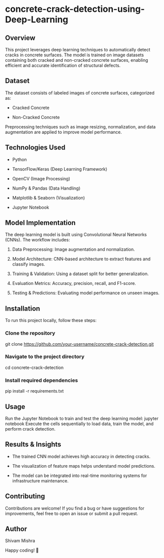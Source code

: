 # concrete-crack-detection-using-Deep-Learning

## Overview
This project leverages deep learning techniques to automatically detect cracks in concrete surfaces. The model is trained on image datasets containing both cracked and non-cracked concrete surfaces, enabling efficient and accurate identification of structural defects.

## Dataset
The dataset consists of labeled images of concrete surfaces, categorized as:

- Cracked Concrete

- Non-Cracked Concrete

Preprocessing techniques such as image resizing, normalization, and data augmentation are applied to improve model performance.

## Technologies Used

- Python

- TensorFlow/Keras (Deep Learning Framework)

- OpenCV (Image Processing)

- NumPy & Pandas (Data Handling)

- Matplotlib & Seaborn (Visualization)

- Jupyter Notebook

## Model Implementation

The deep learning model is built using Convolutional Neural Networks (CNNs). The workflow includes:

1. Data Preprocessing: Image augmentation and normalization.

2. Model Architecture: CNN-based architecture to extract features and classify images.

3. Training & Validation: Using a dataset split for better generalization.

4. Evaluation Metrics: Accuracy, precision, recall, and F1-score.

5. Testing & Predictions: Evaluating model performance on unseen images.

## Installation

To run this project locally, follow these steps:

### Clone the repository
git clone https://github.com/your-username/concrete-crack-detection.git

### Navigate to the project directory
cd concrete-crack-detection

### Install required dependencies
pip install -r requirements.txt

## Usage

Run the Jupyter Notebook to train and test the deep learning model:
jupyter notebook
Execute the cells sequentially to load data, train the model, and perform crack detection.

## Results & Insights

- The trained CNN model achieves high accuracy in detecting cracks.

- The visualization of feature maps helps understand model predictions.

- The model can be integrated into real-time monitoring systems for infrastructure maintenance.

 ## Contributing

Contributions are welcome! If you find a bug or have suggestions for improvements, feel free to open an issue or submit a pull request.

## Author

Shivam Mishra

Happy coding! 🚀
